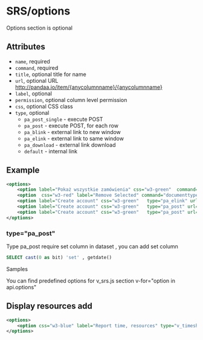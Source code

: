 # SRS/options

Options section is optional  

## Attributes

- `name`, required
- `command`, required
- `title`, optional title for name
- `url`, optional URL http://pandaa.io/item/{anycolumnname}/{anycolumnname}
- `label`, optional
- `permission`, optional column level permission
- `css`, optional CSS class
- `type`, optional 
  - `pa_post_single` - execute POST
  - `pa_post` - execute POST, for each row
  - `pa_blink` - external link to new window
  - `pa_elink` - external link to same window
  - `pa_download` - external link download
  - `default` - internal link

## Example

``` xml
<options>
	<option label="Pokaż wszystkie zamówienia" css="w3-green"  command="orders"  url="/srs/[[app_name]]/301-zamowienia-lista/view?firmid={firmid}&amp;date_to=&amp;date_from=" />
	<option  css="w3-red" label="Remove Selected" command="documenttypes"  type="pa_post" url="/api/config/delete" />
	<option label="Create account" css="w3-green"   type="pa_elink" url="/crm/account" />
	<option label="Create account" css="w3-green"   type="pa_post" url="action:select" />
	<option label="Create account" css="w3-green"   type="pa_post" url="action:unselect" />
</options>
```


### type="pa_post"

Type pa_post require set column in dataset , you can add set column 

``` sql
SELECT cast(0 as bit) 'set' , getdate()
```

Samples

You can find predefined options for v_srs.js section   v-for="option in api.options"

## Display resources add

``` xml
<options>
   	<option css="w3-blue" label="Report time, resources" type="v_timesheet" />
</options>
```
